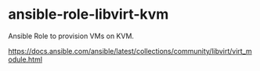 # ansible-role-libvirt-kvm
Ansible Role to provision VMs on KVM.

https://docs.ansible.com/ansible/latest/collections/community/libvirt/virt_module.html
